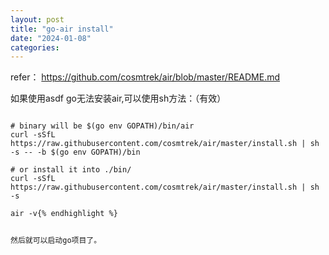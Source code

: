 ```yaml
---
layout: post
title: "go-air install"
date: "2024-01-08"
categories: 
---
```

<p>refer： <a href="https://github.com/cosmtrek/air/blob/master/README.md">https://github.com/cosmtrek/air/blob/master/README.md</a></p>

<p>如果使用asdf go无法安装air,可以使用sh方法：（有效）</p>

<pre>
<code>
# binary will be $(go env GOPATH)/bin/air
curl -sSfL https://raw.githubusercontent.com/cosmtrek/air/master/install.sh | sh -s -- -b $(go env GOPATH)/bin

# or install it into ./bin/
curl -sSfL https://raw.githubusercontent.com/cosmtrek/air/master/install.sh | sh -s

air -v{% endhighlight %}

<p>然后就可以启动go项目了。</p>

<p>&nbsp;</p>

